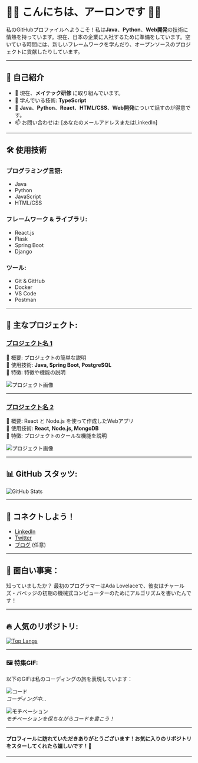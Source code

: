 # 👨‍💻 こんにちは、アーロンです 👩‍💻

私のGitHubプロファイルへようこそ！私は**Java**、**Python**、**Web開発**の技術に情熱を持っています。現在、日本の企業に入社するために準備をしています。空いている時間には、新しいフレームワークを学んだり、オープンソースのプロジェクトに貢献したりしています。

---

## 🌱 自己紹介
- 🔭 現在、**メイテック研修** に取り組んでいます。
- 🌱 学んでいる技術: **TypeScript**
- 💬 **Java**、**Python**、**React**、**HTML/CSS**、**Web開発**について話すのが得意です。
- 📫 お問い合わせは: [あなたのメールアドレスまたはLinkedIn]

---

## 🛠️ 使用技術

### プログラミング言語:
- Java
- Python
- JavaScript
- HTML/CSS

### フレームワーク & ライブラリ:
- React.js
- Flask
- Spring Boot
- Django

### ツール:
- Git & GitHub
- Docker
- VS Code
- Postman

---

## 🚀 主なプロジェクト:

### [プロジェクト名 1](リンク)
🔹 概要: プロジェクトの簡単な説明  
🔹 使用技術: **Java, Spring Boot, PostgreSQL**  
🔹 特徴: 特徴や機能の説明

![プロジェクト画像](リンク-to-image.gif) <!-- プロジェクトのアニメーションGIF -->

---

### [プロジェクト名 2](リンク)
🔹 概要: React と Node.js を使って作成したWebアプリ  
🔹 使用技術: **React, Node.js, MongoDB**  
🔹 特徴: プロジェクトのクールな機能を説明

![プロジェクト画像](リンク-to-gif.gif) <!-- プロジェクトのGIF -->

---

## 📊 GitHub スタッツ:

![GitHub Stats](https://github-readme-stats.vercel.app/api?username=your-username&show_icons=true&hide_title=true&hide=prs&theme=radical)

---

## 💬 コネクトしよう！
- [LinkedIn](https://www.linkedin.com/in/your-linkedin-profile)
- [Twitter](https://twitter.com/your-twitter-profile)
- [ブログ](https://your-blog-link.com) (任意)

---

## 👾 面白い事実：

知っていましたか？ 最初のプログラマーはAda Lovelaceで、彼女はチャールズ・バベッジの初期の機械式コンピューターのためにアルゴリズムを書いたんです！

---

## 🔥 人気のリポジトリ:

[![Top Langs](https://github-readme-stats.vercel.app/api/top-langs/?username=your-username&layout=compact)](https://github.com/your-username)

---

### 🖼️ 特集GIF:

以下のGIFは私のコーディングの旅を表現しています：

![コード](https://media.giphy.com/media/3o6Ztn17BfsDw7SO6w/giphy.gif)  
_コーディング中…_

![モチベーション](https://media.giphy.com/media/26Ff9M8wr3lE4BguU/giphy.gif)  
_モチベーションを保ちながらコードを書こう！_

---

#### プロフィールに訪れていただきありがとうございます！お気に入りのリポジトリをスターしてくれたら嬉しいです！🚀

---

<!-- 必要に応じて、他のコンテンツのプレースホルダを追加 -->
